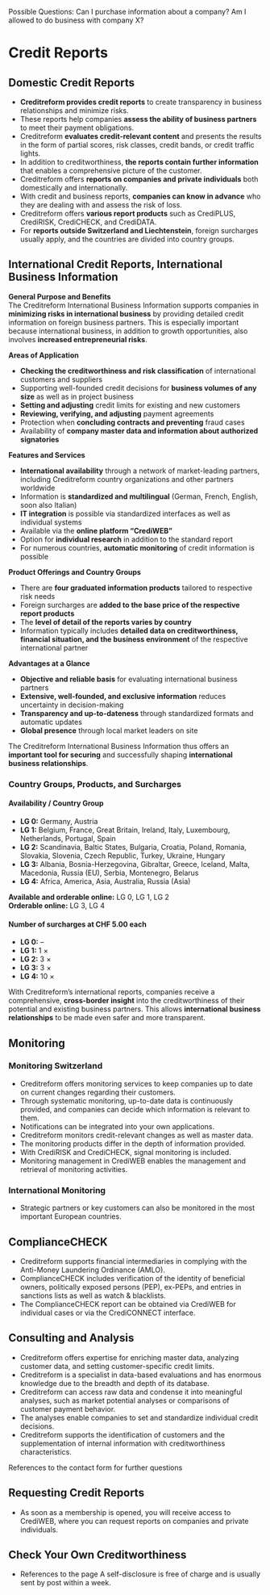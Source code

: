 Possible Questions:
Can I purchase information about a company?
Am I allowed to do business with company X?

# Credit Reports

## Domestic Credit Reports
- **Creditreform provides credit reports** to create transparency in business relationships and minimize risks.
- These reports help companies **assess the ability of business partners** to meet their payment obligations.
- Creditreform **evaluates credit-relevant content** and presents the results in the form of partial scores, risk classes, credit bands, or credit traffic lights.
- In addition to creditworthiness, **the reports contain further information** that enables a comprehensive picture of the customer.
- Creditreform offers **reports on companies and private individuals** both domestically and internationally.
- With credit and business reports, **companies can know in advance** who they are dealing with and assess the risk of loss.
- Creditreform offers **various report products** such as CrediPLUS, CrediRISK, CrediCHECK, and CrediDATA.
- For **reports outside Switzerland and Liechtenstein**, foreign surcharges usually apply, and the countries are divided into country groups.

## International Credit Reports, International Business Information

**General Purpose and Benefits**  
The Creditreform International Business Information supports companies in **minimizing risks in international business** by providing detailed credit information on foreign business partners. This is especially important because international business, in addition to growth opportunities, also involves **increased entrepreneurial risks**.

**Areas of Application**  
- **Checking the creditworthiness and risk classification** of international customers and suppliers
- Supporting well-founded credit decisions for **business volumes of any size** as well as in project business
- **Setting and adjusting** credit limits for existing and new customers
- **Reviewing, verifying, and adjusting** payment agreements
- Protection when **concluding contracts and preventing** fraud cases
- Availability of **company master data and information about authorized signatories**

**Features and Services**  
- **International availability** through a network of market-leading partners, including Creditreform country organizations and other partners worldwide
- Information is **standardized and multilingual** (German, French, English, soon also Italian)
- **IT integration** is possible via standardized interfaces as well as individual systems
- Available via the **online platform “CrediWEB”**
- Option for **individual research** in addition to the standard report
- For numerous countries, **automatic monitoring** of credit information is possible

**Product Offerings and Country Groups**  
- There are **four graduated information products** tailored to respective risk needs
- Foreign surcharges are **added to the base price of the respective report products**
- The **level of detail of the reports varies by country**
- Information typically includes **detailed data on creditworthiness, financial situation, and the business environment** of the respective international partner

**Advantages at a Glance**  
- **Objective and reliable basis** for evaluating international business partners
- **Extensive, well-founded, and exclusive information** reduces uncertainty in decision-making
- **Transparency and up-to-dateness** through standardized formats and automatic updates
- **Global presence** through local market leaders on site

The Creditreform International Business Information thus offers an **important tool for securing** and successfully shaping **international business relationships**.

### Country Groups, Products, and Surcharges

#### Availability / Country Group

- **LG 0:** Germany, Austria
- **LG 1:** Belgium, France, Great Britain, Ireland, Italy, Luxembourg, Netherlands, Portugal, Spain
- **LG 2:** Scandinavia, Baltic States, Bulgaria, Croatia, Poland, Romania, Slovakia, Slovenia, Czech Republic, Turkey, Ukraine, Hungary
- **LG 3:** Albania, Bosnia-Herzegovina, Gibraltar, Greece, Iceland, Malta, Macedonia, Russia (EU), Serbia, Montenegro, Belarus
- **LG 4:** Africa, America, Asia, Australia, Russia (Asia)

**Available and orderable online:** LG 0, LG 1, LG 2  
**Orderable online:** LG 3, LG 4  

#### Number of surcharges at CHF 5.00 each

- **LG 0:** –
- **LG 1:** 1 ×
- **LG 2:** 3 ×
- **LG 3:** 3 ×
- **LG 4:** 10 ×

With Creditreform’s international reports, companies receive a comprehensive, **cross-border insight** into the creditworthiness of their potential and existing business partners. This allows **international business relationships** to be made even safer and more transparent.

## Monitoring

### Monitoring Switzerland
- Creditreform offers monitoring services to keep companies up to date on current changes regarding their customers.
- Through systematic monitoring, up-to-date data is continuously provided, and companies can decide which information is relevant to them.
- Notifications can be integrated into your own applications.
- Creditreform monitors credit-relevant changes as well as master data.
- The monitoring products differ in the depth of information provided.
- With CrediRISK and CrediCHECK, signal monitoring is included.
- Monitoring management in CrediWEB enables the management and retrieval of monitoring activities.

### International Monitoring
- Strategic partners or key customers can also be monitored in the most important European countries.

## ComplianceCHECK

- Creditreform supports financial intermediaries in complying with the Anti-Money Laundering Ordinance (AMLO).
- ComplianceCHECK includes verification of the identity of beneficial owners, politically exposed persons (PEP), ex-PEPs, and entries in sanctions lists as well as watch & blacklists.
- The ComplianceCHECK report can be obtained via CrediWEB for individual cases or via the CrediCONNECT interface.

## Consulting and Analysis

- Creditreform offers expertise for enriching master data, analyzing customer data, and setting customer-specific credit limits.
- Creditreform is a specialist in data-based evaluations and has enormous knowledge due to the breadth and depth of its database.
- Creditreform can access raw data and condense it into meaningful analyses, such as market potential analyses or comparisons of customer payment behavior.
- The analyses enable companies to set and standardize individual credit decisions.
- Creditreform supports the identification of customers and the supplementation of internal information with creditworthiness characteristics.

References to the contact form for further questions

## Requesting Credit Reports
- As soon as a membership is opened, you will receive access to CrediWEB, where you can request reports on companies and private individuals.

## Check Your Own Creditworthiness
- References to the page
  A self-disclosure is free of charge and is usually sent by post within a week.
